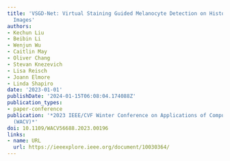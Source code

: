 ```yaml
---
title: 'VSGD-Net: Virtual Staining Guided Melanocyte Detection on Histopathological
  Images'
authors:
- Kechun Liu
- Beibin Li
- Wenjun Wu
- Caitlin May
- Oliver Chang
- Stevan Knezevich
- Lisa Reisch
- Joann Elmore
- Linda Shapiro
date: '2023-01-01'
publishDate: '2024-01-15T06:08:04.174088Z'
publication_types:
- paper-conference
publication: '*2023 IEEE/CVF Winter Conference on Applications of Computer Vision
  (WACV)*'
doi: 10.1109/WACV56688.2023.00196
links:
- name: URL
  url: https://ieeexplore.ieee.org/document/10030364/
---
```

